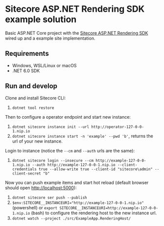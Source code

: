 # Sitecore ASP.NET Rendering SDK example solution

Basic ASP.NET Core project with the [Sitecore ASP.NET Rendering SDK](https://doc.sitecore.com/xp/en/developers/100/developer-tools/sitecore-asp-net-rendering-sdk.html) wired up and a example site implementation.

## Requirements

- Windows, WSL/Linux or macOS
- .NET 6.0 SDK

## Run and develop

Clone and install Sitecore CLI:

1. `dotnet tool restore`

Then to configure a operator endpoint and start new instance:

1. `dotnet sitecore instance init --url http://operator-127-0-0-1.nip.io`
1. `dotnet sitecore instance start -n 'example' --pwd 'b'`, returns the url of your new instance.

Login to instance (notice the `--cm` and `--auth` urls are the same):

1. `dotnet sitecore login --insecure --cm http://example-127-0-0-1.nip.io --auth http://example-127-0-0-1.nip.io --client-credentials true --allow-write true --client-id "sitecore\admin" --client-secret "b"`

Now you can push example items and start hot reload (default browser should open [http://localhost:5000](http://localhost:5000)):

1. `dotnet sitecore ser push --publish`
1. `$env:SITECORE__INSTANCEURI="http://example-127-0-0-1.nip.io"` (powershell) or `export SITECORE__INSTANCEURI=http://example-127-0-0-1.nip.io` (bash) to configure the rendering host to the new instance url.
1. `dotnet watch --project ./src/ExampleApp.RenderingHost/`

